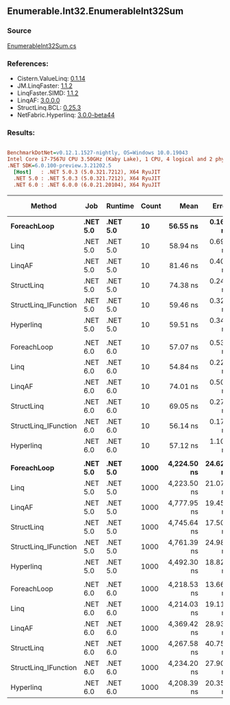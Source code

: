 ﻿## Enumerable.Int32.EnumerableInt32Sum

### Source
[EnumerableInt32Sum.cs](../LinqBenchmarks/Enumerable/Int32/EnumerableInt32Sum.cs)

### References:
- Cistern.ValueLinq: [0.1.14](https://www.nuget.org/packages/Cistern.ValueLinq/0.1.14)
- JM.LinqFaster: [1.1.2](https://www.nuget.org/packages/JM.LinqFaster/1.1.2)
- LinqFaster.SIMD: [1.1.2](https://www.nuget.org/packages/LinqFaster.SIMD/1.0.3)
- LinqAF: [3.0.0.0](https://www.nuget.org/packages/LinqAF/3.0.0.0)
- StructLinq.BCL: [0.25.3](https://www.nuget.org/packages/StructLinq.BCL/0.25.3)
- NetFabric.Hyperlinq: [3.0.0-beta44](https://www.nuget.org/packages/NetFabric.Hyperlinq/3.0.0-beta44)

### Results:
``` ini

BenchmarkDotNet=v0.12.1.1527-nightly, OS=Windows 10.0.19043
Intel Core i7-7567U CPU 3.50GHz (Kaby Lake), 1 CPU, 4 logical and 2 physical cores
.NET SDK=6.0.100-preview.3.21202.5
  [Host]   : .NET 5.0.3 (5.0.321.7212), X64 RyuJIT
  .NET 5.0 : .NET 5.0.3 (5.0.321.7212), X64 RyuJIT
  .NET 6.0 : .NET 6.0.0 (6.0.21.20104), X64 RyuJIT


```
|               Method |      Job |  Runtime | Count |        Mean |     Error |    StdDev | Ratio | RatioSD |  Gen 0 | Gen 1 | Gen 2 | Allocated |
|--------------------- |--------- |--------- |------ |------------:|----------:|----------:|------:|--------:|-------:|------:|------:|----------:|
|          **ForeachLoop** | **.NET 5.0** | **.NET 5.0** |    **10** |    **56.55 ns** |  **0.165 ns** |  **0.138 ns** |  **1.00** |    **0.00** | **0.0191** |     **-** |     **-** |      **40 B** |
|                 Linq | .NET 5.0 | .NET 5.0 |    10 |    58.94 ns |  0.692 ns |  0.540 ns |  1.04 |    0.01 | 0.0191 |     - |     - |      40 B |
|               LinqAF | .NET 5.0 | .NET 5.0 |    10 |    81.46 ns |  0.406 ns |  0.380 ns |  1.44 |    0.01 | 0.0191 |     - |     - |      40 B |
|           StructLinq | .NET 5.0 | .NET 5.0 |    10 |    74.38 ns |  0.249 ns |  0.208 ns |  1.32 |    0.01 | 0.0305 |     - |     - |      64 B |
| StructLinq_IFunction | .NET 5.0 | .NET 5.0 |    10 |    59.46 ns |  0.320 ns |  0.284 ns |  1.05 |    0.00 | 0.0191 |     - |     - |      40 B |
|            Hyperlinq | .NET 5.0 | .NET 5.0 |    10 |    59.51 ns |  0.348 ns |  0.308 ns |  1.05 |    0.01 | 0.0191 |     - |     - |      40 B |
|                      |          |          |       |             |           |           |       |         |        |       |       |           |
|          ForeachLoop | .NET 6.0 | .NET 6.0 |    10 |    57.07 ns |  0.536 ns |  0.447 ns |  1.00 |    0.00 | 0.0191 |     - |     - |      40 B |
|                 Linq | .NET 6.0 | .NET 6.0 |    10 |    54.84 ns |  0.223 ns |  0.198 ns |  0.96 |    0.01 | 0.0191 |     - |     - |      40 B |
|               LinqAF | .NET 6.0 | .NET 6.0 |    10 |    74.01 ns |  0.508 ns |  0.475 ns |  1.30 |    0.01 | 0.0191 |     - |     - |      40 B |
|           StructLinq | .NET 6.0 | .NET 6.0 |    10 |    69.05 ns |  0.270 ns |  0.226 ns |  1.21 |    0.01 | 0.0305 |     - |     - |      64 B |
| StructLinq_IFunction | .NET 6.0 | .NET 6.0 |    10 |    56.14 ns |  0.178 ns |  0.158 ns |  0.98 |    0.01 | 0.0191 |     - |     - |      40 B |
|            Hyperlinq | .NET 6.0 | .NET 6.0 |    10 |    57.12 ns |  1.107 ns |  0.981 ns |  1.00 |    0.02 | 0.0191 |     - |     - |      40 B |
|                      |          |          |       |             |           |           |       |         |        |       |       |           |
|          **ForeachLoop** | **.NET 5.0** | **.NET 5.0** |  **1000** | **4,224.50 ns** | **24.625 ns** | **19.226 ns** |  **1.00** |    **0.00** | **0.0153** |     **-** |     **-** |      **40 B** |
|                 Linq | .NET 5.0 | .NET 5.0 |  1000 | 4,223.50 ns | 21.078 ns | 19.716 ns |  1.00 |    0.00 | 0.0153 |     - |     - |      40 B |
|               LinqAF | .NET 5.0 | .NET 5.0 |  1000 | 4,777.95 ns | 19.450 ns | 18.194 ns |  1.13 |    0.01 | 0.0153 |     - |     - |      40 B |
|           StructLinq | .NET 5.0 | .NET 5.0 |  1000 | 4,745.64 ns | 17.505 ns | 14.618 ns |  1.12 |    0.01 | 0.0305 |     - |     - |      64 B |
| StructLinq_IFunction | .NET 5.0 | .NET 5.0 |  1000 | 4,761.39 ns | 24.985 ns | 22.149 ns |  1.13 |    0.01 | 0.0153 |     - |     - |      40 B |
|            Hyperlinq | .NET 5.0 | .NET 5.0 |  1000 | 4,492.30 ns | 18.825 ns | 17.609 ns |  1.06 |    0.01 | 0.0153 |     - |     - |      40 B |
|                      |          |          |       |             |           |           |       |         |        |       |       |           |
|          ForeachLoop | .NET 6.0 | .NET 6.0 |  1000 | 4,218.53 ns | 13.660 ns | 12.778 ns |  1.00 |    0.00 | 0.0153 |     - |     - |      40 B |
|                 Linq | .NET 6.0 | .NET 6.0 |  1000 | 4,214.03 ns | 19.112 ns | 17.878 ns |  1.00 |    0.00 | 0.0153 |     - |     - |      40 B |
|               LinqAF | .NET 6.0 | .NET 6.0 |  1000 | 4,369.42 ns | 28.930 ns | 25.645 ns |  1.04 |    0.01 | 0.0153 |     - |     - |      40 B |
|           StructLinq | .NET 6.0 | .NET 6.0 |  1000 | 4,267.58 ns | 40.754 ns | 34.032 ns |  1.01 |    0.01 | 0.0305 |     - |     - |      64 B |
| StructLinq_IFunction | .NET 6.0 | .NET 6.0 |  1000 | 4,234.20 ns | 27.904 ns | 24.736 ns |  1.00 |    0.01 | 0.0153 |     - |     - |      40 B |
|            Hyperlinq | .NET 6.0 | .NET 6.0 |  1000 | 4,208.39 ns | 20.359 ns | 17.001 ns |  1.00 |    0.01 | 0.0153 |     - |     - |      40 B |
